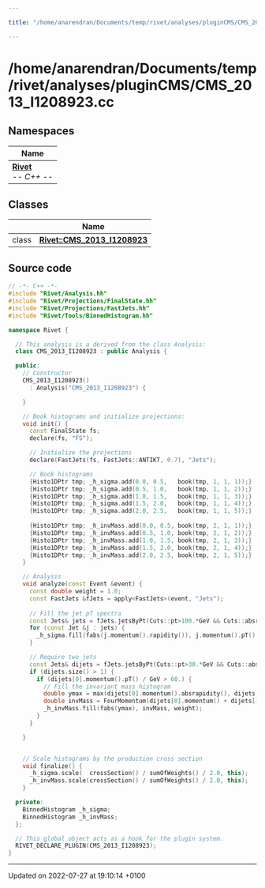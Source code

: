 ```yaml
---

title: "/home/anarendran/Documents/temp/rivet/analyses/pluginCMS/CMS_2013_I1208923.cc"

---
```


# /home/anarendran/Documents/temp/rivet/analyses/pluginCMS/CMS_2013_I1208923.cc



## Namespaces

| Name           |
| -------------- |
| **[Rivet](http://example.org/namespaces/namespacerivet/)** <br>-*- C++ -*-  |

## Classes

|                | Name           |
| -------------- | -------------- |
| class | **[Rivet::CMS_2013_I1208923](http://example.org/classes/classrivet_1_1cms__2013__i1208923/)**  |




## Source code

```cpp
// -*- C++ -*-
#include "Rivet/Analysis.hh"
#include "Rivet/Projections/FinalState.hh"
#include "Rivet/Projections/FastJets.hh"
#include "Rivet/Tools/BinnedHistogram.hh"

namespace Rivet {

  // This analysis is a derived from the class Analysis:
  class CMS_2013_I1208923 : public Analysis {

  public:
    // Constructor
    CMS_2013_I1208923()
      : Analysis("CMS_2013_I1208923") {

    }

    // Book histograms and initialize projections:
    void init() {
      const FinalState fs;
      declare(fs, "FS");

      // Initialize the projections
      declare(FastJets(fs, FastJets::ANTIKT, 0.7), "Jets");

      // Book histograms
      {Histo1DPtr tmp; _h_sigma.add(0.0, 0.5,   book(tmp, 1, 1, 1));}
      {Histo1DPtr tmp; _h_sigma.add(0.5, 1.0,   book(tmp, 1, 1, 2));}
      {Histo1DPtr tmp; _h_sigma.add(1.0, 1.5,   book(tmp, 1, 1, 3));}
      {Histo1DPtr tmp; _h_sigma.add(1.5, 2.0,   book(tmp, 1, 1, 4));}
      {Histo1DPtr tmp; _h_sigma.add(2.0, 2.5,   book(tmp, 1, 1, 5));}
      
      {Histo1DPtr tmp; _h_invMass.add(0.0, 0.5, book(tmp, 2, 1, 1));}
      {Histo1DPtr tmp; _h_invMass.add(0.5, 1.0, book(tmp, 2, 1, 2));}
      {Histo1DPtr tmp; _h_invMass.add(1.0, 1.5, book(tmp, 2, 1, 3));}
      {Histo1DPtr tmp; _h_invMass.add(1.5, 2.0, book(tmp, 2, 1, 4));}
      {Histo1DPtr tmp; _h_invMass.add(2.0, 2.5, book(tmp, 2, 1, 5));}
    }

    // Analysis
    void analyze(const Event &event) {
      const double weight = 1.0;
      const FastJets &fJets = apply<FastJets>(event, "Jets");
      
      // Fill the jet pT spectra
      const Jets& jets = fJets.jetsByPt(Cuts::pt>100.*GeV && Cuts::absrap <2.5);
      for (const Jet &j : jets) {
        _h_sigma.fill(fabs(j.momentum().rapidity()), j.momentum().pT() / GeV, weight);
      }

      // Require two jets
      const Jets& dijets = fJets.jetsByPt(Cuts::pt>30.*GeV && Cuts::absrap < 2.5);
      if (dijets.size() > 1) {
        if (dijets[0].momentum().pT() / GeV > 60.) {
          // Fill the invariant mass histogram
          double ymax = max(dijets[0].momentum().absrapidity(), dijets[1].momentum().absrapidity());
          double invMass = FourMomentum(dijets[0].momentum() + dijets[1].momentum()).mass();
          _h_invMass.fill(fabs(ymax), invMass, weight);
        }
      } 

    }


    // Scale histograms by the production cross section
    void finalize() {
      _h_sigma.scale(  crossSection() / sumOfWeights() / 2.0, this);
      _h_invMass.scale(crossSection() / sumOfWeights() / 2.0, this);
    }

  private:
    BinnedHistogram _h_sigma;
    BinnedHistogram _h_invMass;
  };

  // This global object acts as a hook for the plugin system.
  RIVET_DECLARE_PLUGIN(CMS_2013_I1208923);
}
```


-------------------------------

Updated on 2022-07-27 at 19:10:14 +0100
